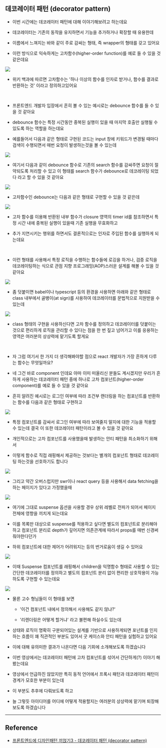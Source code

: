 ## 데코레이터 패턴 (decorator pattern)

- 이번 시간에는 데코레이터 패턴에 대해 이야기해보려고 하는데요

- 데코레이터는 기존의 동작을 유지하면서 기능을 추가하거나 확장할 때 유용한데

- 이름에서 느껴지는 바와 같이 주로 감싸는 형태, 즉 wrapper의 형태를 갖고 있어요

- 이런 방식으로 익숙하게는 고차함수(higher-order function)를 예로 들 수 있을 것 같은데요

<img src='./images/프론트엔드에 디자인패턴 끼얹기3 - 데코레이터 패턴 (decorator pattern)/01.png'>

- 위키 백과에 따르면 고차함수는 '하나 이상의 함수를 인자로 받거나, 함수를 결과로 반환하는 것' 이라고 정의하고있어요

<br/>

- 프론트엔드 개발자 입장에서 흔히 볼 수 있는 예시로는 debounce 함수를 들 수 있을 것 같아요

- debounce 함수는 특정 시간동안 중복된 실행이 있을 때 마지막 호출만 실행될 수 있도록 하는 역할을 하는데요

- 예를들어서 다음과 같은 형태로 구현된 코드는 input 창에 키워드가 변경될 때마다 검색이 수행되면서 매번 요청이 발생하는것을 볼 수 있는데

<img src='./images/프론트엔드에 디자인패턴 끼얹기3 - 데코레이터 패턴 (decorator pattern)/02.png'>

<br/>

- 여기서 다음과 같이 debounce 함수로 기존의 search 함수를 감싸주면 요청이 절약되도록 처리할 수 있고 이 형태를 search 함수가 debounce로 데코레이팅 되었다 라고 할 수 있을 것 같아요

<img src='./images/프론트엔드에 디자인패턴 끼얹기3 - 데코레이터 패턴 (decorator pattern)/03.png'>

<br/>

- 고차함수인 debounce는 다음과 같은 형태로 구현할 수 있을 것 같은데

<img src='./images/프론트엔드에 디자인패턴 끼얹기3 - 데코레이터 패턴 (decorator pattern)/04.png'>

- 고차 함수를 이용해 반환된 내부 함수가 closure 영역의 timer id를 참조하면서 특정 시간 내에 중복된 실행이 있을때 기존 실행을 무효화하고

- 추가 지연시키는 행위를 하면서도 결론적으로는 인자로 주입된 함수를 실행하게 되는데요

<br/>

- 이런 형태를 사용해서 특정 로직을 수행하는 함수들에 로깅을 하거나, 검증 로직을 데코레이팅하는 식으로 관점 지향 프로그래밍(AOP)스러운 설계를 해볼 수 있을 것 같아요

<img src='./images/프론트엔드에 디자인패턴 끼얹기3 - 데코레이터 패턴 (decorator pattern)/05.png'>

<br/>

- 좀 덧붙이면 babel이나 typescript 등의 환경을 사용하면 아래와 같은 형태로 class 내부에서 골뱅이(at sign)를 사용하여 데코레이터를 문법적으로 지원받을 수 있는데

<img src='./images/프론트엔드에 디자인패턴 끼얹기3 - 데코레이터 패턴 (decorator pattern)/06.png'>

- class 형태의 구현을 사용하신다면 고차 함수를 정의하고 데코레이터를 덧붙이는 것으로 편리하게 로직을 관리할 수 있다는 점을 한 번 짚고 넘어가고 이를 응용하는 영역은 여러분의 상상력에 맡기도록 할게요

<br/>

- 자 그럼 여기서 한 가지 더 생각해봐야할 점으로 react 개발자가 가장 흔하게 다루는 함수는 무엇일까요?

- 네 그건 바로 component 인데요 아마 이미 떠올리신 분들도 계시겠지만 우리가 흔하게 사용하는 데코레이터 패턴 중에 하나로 고차 컴포넌트(higher-order component)를 예로 들 수 있을 것 같아요

- 흔히 알려진 예시로는 로그인 여부에 따라 조건부 랜더링을 하는 컴포넌트를 반환하는 함수를 다음과 같은 형태로 구현하고

<img src='./images/프론트엔드에 디자인패턴 끼얹기3 - 데코레이터 패턴 (decorator pattern)/07.png'>

- 특정 컴포넌트를 감싸서 로그인 여부에 따라 보여줄지 말지에 대한 기능을 적용할 수 있는데 결국 이 또한 데코레이터 패턴이라고 볼 수 있을 것 같아요

- 개인적으로는 고차 컴포넌트를 사용했을때 발생하는 안티 패턴을 최소화하기 위해서

- 이렇게 함수로 직접 래핑해서 제공하는 것보다는 별개의 컴포넌트 형태로 데코레이팅 하는것을 선호하기도 합니다

<img src='./images/프론트엔드에 디자인패턴 끼얹기3 - 데코레이터 패턴 (decorator pattern)/08.png'>

<br/>

- 그리고 약간 오버스럽지만 swr이나 react query 등을 사용해서 data fetching을 하는 페이지가 있다고 가정했을때

<img src='./images/프론트엔드에 디자인패턴 끼얹기3 - 데코레이터 패턴 (decorator pattern)/09.png'>

- 여기에 그대로 suspense 옵션을 사용할 경우 상위 레벨로 전파가 되어서 페이지 전체에 영향을 끼치게 되는데요

- 이를 목록만 대상으로 suspense를 적용하고 싶다면 별도의 컴포넌트로 분리해야하고 컴포넌트 분리로 depth가 깊어지면 의존관계에 따라서 props를 매번 신경써줘야한다던가

- 하위 컴포넌트에 대한 제어가 어려워지는 등의 번거로움이 생길 수 있어요

<img src='./images/프론트엔드에 디자인패턴 끼얹기3 - 데코레이터 패턴 (decorator pattern)/10.png'>

<br/>

- 이때 Suspense 컴포넌트를 래핑해서 children을 익명함수 형태로 사용할 수 있는 간단한 데코레이터를 정의하고 별도의 컴포넌트 분리 없이 편리한 상호작용이 가능하도록 구현할 수 있는데요

<img src='./images/프론트엔드에 디자인패턴 끼얹기3 - 데코레이터 패턴 (decorator pattern)/11.png'>

- 물론 고수 형님들이 이 형태를 보면

  - '이건 컴포넌트 내에서 정의해서 사용해도 같지 않냐?'

  - '리렌더링은 어떻게 할거냐' 라고 불편해 하실수도 있는데

- 상태와 로직이 명확히 구분되어있는 설계를 기반으로 사용하게되면 포넌트를 인지하는 흐름이 꽤 직관적인 부분도 있어서 굿 케이스와 안티 패턴을 실험하고 있어요

- 이에 대해 유의미한 결과가 나온다면 다음 기회에 소개해보도록 하겠습니다

- 이번 영상에서는 데코레이터 패턴에 고차 컴포넌트를 섞어서 간단하게(?) 이야기 해봤는데요

- 영상에서 언급하진 않았지만 특히 동적 언어에서 프록시 패턴과 데코레이터 패턴이 경계가 모호한 부분이 있는데

- 이 부분도 추후에 다뤄보도록 하고

- 늘 그렇듯 아이디어를 어디에 어떻게 적용할지는 여러분의 상상력에 맡기며 퇴장해보도록 하겠습니다

---

## Reference

- [프론트엔드에 디자인패턴 끼얹기3 - 데코레이터 패턴 (decorator pattern)](https://www.youtube.com/watch?v=PU9sr-q8bys&t=193s)
